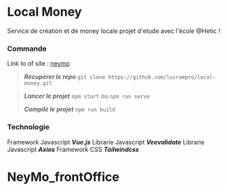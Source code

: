 
# Local Money

Service de création et de money locale projet d'etude avec l'école @Hetic !
 
### Commande

Link to of site : [neymo](https://neymo.benjaminadida.fr/)

>  ***Récupérer le repo***  `git clone https://github.com/lucrampro/local-money.git`

>  ***Lancer le projet***  `npm start` ou `npm run serve`

>  ***Compilé le projet***  `npm run build`

### Technologie
Framework Javascript ***Vue.js***
Librarie Javascript ***Veevalidate***
Librarie Javascript ***Axios***
Framework CSS ***Tailwindcss***
# NeyMo_frontOffice
